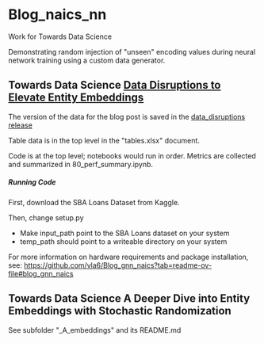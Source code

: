# Blog_naics_nn
Work for Towards Data Science 

Demonstrating random injection of "unseen" encoding values during neural network training using a custom data generator.  

## Towards Data Science [Data Disruptions to Elevate Entity Embeddings](https://towardsdatascience.com/data-disruptions-to-elevate-entity-embeddings-b1ddf86a3c95)

The version of the data for the blog post is saved in the [data_disruptions release](https://github.com/vla6/Blog_naics_nn/releases/tag/data_disruptions)

Table data is in the top level in the "tables.xlsx" document.

Code is at the top level; notebooks would run in order. Metrics are collected and summarized in 80_perf_summary.ipynb.

##### Running Code

First, download the SBA Loans Dataset from Kaggle.

Then, change setup.py

  * Make input_path point to the SBA Loans dataset on your system
  * temp_path should point to a writeable directory on your system

For more information on hardware requirements and package installation, see: https://github.com/vla6/Blog_gnn_naics?tab=readme-ov-file#blog_gnn_naics


## Towards Data Science A Deeper Dive into Entity Embeddings with Stochastic Randomization

See subfolder "\_A_embeddings" and its README.md
